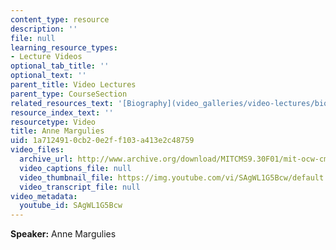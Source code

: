 ```yaml
---
content_type: resource
description: ''
file: null
learning_resource_types:
- Lecture Videos
optional_tab_title: ''
optional_text: ''
parent_title: Video Lectures
parent_type: CourseSection
related_resources_text: '[Biography](video_galleries/video-lectures/biography#am)'
resource_index_text: ''
resourcetype: Video
title: Anne Margulies
uid: 1a712491-0cb2-0e2f-f103-a413e2c48759
video_files:
  archive_url: http://www.archive.org/download/MITCMS9.30F01/mit-ocw-cms930-margulies-03jul2003-220k.mp4
  video_captions_file: null
  video_thumbnail_file: https://img.youtube.com/vi/SAgWL1G5Bcw/default.jpg
  video_transcript_file: null
video_metadata:
  youtube_id: SAgWL1G5Bcw
---
```


**Speaker:** Anne Margulies